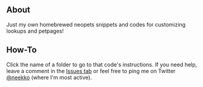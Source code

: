 ## About
Just my own homebrewed neopets snippets and codes for customizing lookups and petpages!

## How-To
Click the name of a folder to go to that code's instructions. If you need help, leave a comment in the [Issues tab](https://github.com/neekko/neopets/issues) or feel free to ping me on Twitter [@neekko](http://twitter.com/neekko/) (where I'm most active).
